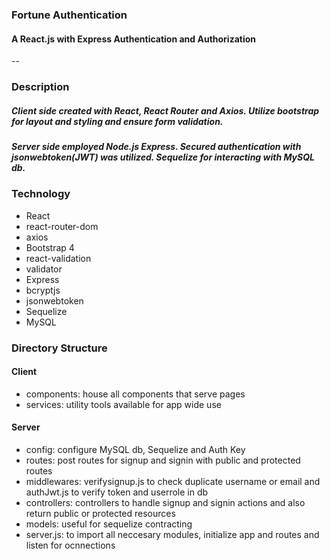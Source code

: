### Fortune Authentication
#### A React.js with Express Authentication and Authorization
--

### Description
##### Client side created with React, React Router and Axios. Utilize bootstrap for layout and styling and ensure form validation.
##### Server side employed Node.js Express. Secured authentication with jsonwebtoken(JWT) was utilized. Sequelize for interacting with MySQL db.

###  Technology
- React
- react-router-dom
- axios
- Bootstrap 4
- react-validation
- validator
- Express
- bcryptjs
- jsonwebtoken
- Sequelize
- MySQL

### Directory Structure
#### Client
- components: house all components that serve pages
- services: utility tools available for app wide use
#### Server
- config: configure MySQL db, Sequelize and Auth Key
- routes: post routes for signup and signin with public and protected routes
- middlewares: verifysignup.js to check duplicate username or email and authJwt.js to verify token and userrole in db
- controllers: controllers to handle signup and signin actions and also return public or protected resources
- models: useful for sequelize contracting
- server.js: to import all neccesary modules, initialize app and routes and listen for ocnnections
